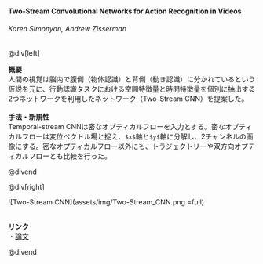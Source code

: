 #### Two-Stream Convolutional Networks for Action Recognition in Videos
###### Karen Simonyan, Andrew Zisserman

@div[left]

__概要__<br>
人間の視覚は脳内で腹側（物体認識）と背側（動き認識）に分かれているという仮説を元に、行動認識タスクにおける空間特徴量と時間特徴量を個別に抽出する2つネットワークを利用したネットワーク（Two-Stream CNN）を提案した。<br>
<br>
__手法・新規性__<br>
Temporal-stream CNNは密なオプティカルフローを入力とする。密なオプティカルフローは変位ベクトル場と捉え、`$x$`軸と`$y$`軸に分解し、2チャンネルの画像にする。密なオプティカルフロー以外にも、トラジェクトリーや双方向オプティカルフローとも比較を行った。<br>

@divend

@div[right]

![Two-Stream CNN](assets/img/Two-Stream_CNN.png =full)<br>
<br>

__リンク__<br>
・[論文](https://papers.nips.cc/paper/5353-two-stream-convolutional-networks-for-action-recognition-in-videos.pdf)<br>

@divend